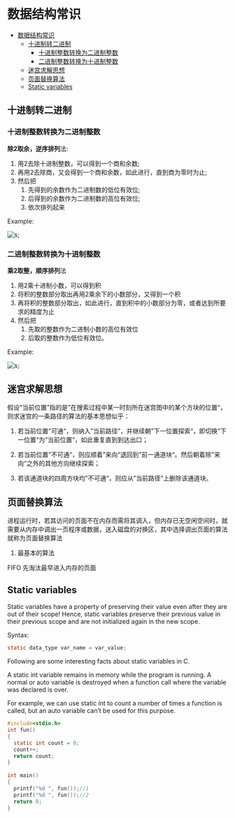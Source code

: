 # 数据结构常识

- [数据结构常识](#数据结构常识)
  - [十进制转二进制](#十进制转二进制)
    - [十进制整数转换为二进制整数](#十进制整数转换为二进制整数)
    - [二进制整数转换为十进制整数](#二进制整数转换为十进制整数)
  - [迷宫求解思想](#迷宫求解思想)
  - [页面替换算法](#页面替换算法)
  - [Static variables](#static-variables)

## 十进制转二进制

### 十进制整数转换为二进制整数

**除2取余，逆序排列**法:

1. 用2去除十进制整数，可以得到一个商和余数;
2. 再用2去除商，又会得到一个商和余数，如此进行，直到商为零时为止;
3. 然后把
   1. 先得到的余数作为二进制数的低位有效位;
   2. 后得到的余数作为二进制数的高位有效位;
   3. 依次排列起来

Example:

![s](https://www.runoob.com/wp-content/uploads/2018/11/210-2.png);

### 二进制整数转换为十进制整数

**乘2取整，顺序排列**法

1. 用2乘十进制小数，可以得到积
2. 将积的整数部分取出再用2乘余下的小数部分，又得到一个积
3. 再将积的整数部分取出，如此进行，直到积中的小数部分为零，或者达到所要求的精度为止
4. 然后把
   1. 先取的整数作为二进制小数的高位有效位
   2. 后取的整数作为低位有效位。

Example:

![s](https://www.runoob.com/wp-content/uploads/2018/11/210-3.png);

## 迷宫求解思想

假设“当前位置”指的是”在搜索过程中某一时刻所在迷宫图中的某个方块的位置“，则求迷宫的一条路径的算法的基本思想似乎：

1. 若当前位置”可通“，则纳入”当前路径”，并继续朝”下一位置探索“，即切换”下一位置“为”当前位置“，如此重复直到到达出口；

2. 若当前位置”不可通“，则应顺着”来向“退回到”前一通道块“。然后朝着除”来向“之外的其他方向继续探索；

3. 若该通道块的四周方块均”不可通“，则应从”当前路径“上删除该通道块。

## 页面替换算法

进程运行时，若其访问的页面不在内存而需将其调入，但内存已无空闲空间时，就需要从内存中调出一页程序或数据，送入磁盘的对换区，其中选择调出页面的算法就称为页面替换算法

1. 最基本的算法

FIFO 先淘汰最早进入内存的页面

## Static variables

Static variables have a property of preserving their value even after they are out of their scope! Hence, static variables preserve their previous value in their previous scope and are not initialized again in the new scope.

Syntax:

```c
static data_type var_name = var_value; 
```

Following are some interesting facts about static variables in C.

A static int variable remains in memory while the program is running. A normal or auto variable is destroyed when a function call where the variable was declared is over.

For example, we can use static int to count a number of times a function is called, but an auto variable can’t be used for this purpose.

```c
#include<stdio.h>
int fun()
{
  static int count = 0;
  count++;
  return count;
}
  
int main()
{
  printf("%d ", fun());//1
  printf("%d ", fun());//2
  return 0;
}
```
